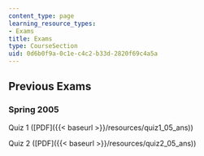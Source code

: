 ```yaml
---
content_type: page
learning_resource_types:
- Exams
title: Exams
type: CourseSection
uid: 0d6b0f9a-0c1e-c4c2-b33d-2820f69c4a5a
---
```


Previous Exams
--------------

### Spring 2005

Quiz 1 ([PDF]({{< baseurl >}}/resources/quiz1_05_ans))

Quiz 2 ([PDF]({{< baseurl >}}/resources/quiz2_05_ans))